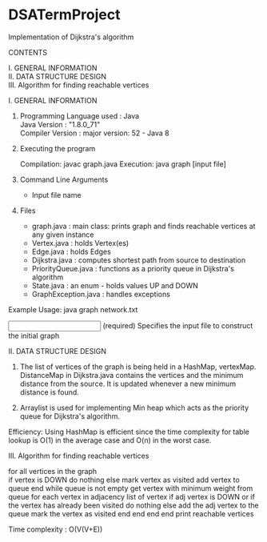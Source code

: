 # DSATermProject

Implementation of Dijkstra's algorithm

CONTENTS

I.   GENERAL INFORMATION<br>
II.  DATA STRUCTURE DESIGN<br>
III. Algorithm for finding reachable vertices


I. GENERAL INFORMATION

1.  Programming Language used	: Java<br>
    Java Version		: "1.8.0_71"<br>
    Compiler Version		: major version: 52 - Java 8

2.  Executing the program
	
    Compilation: 	javac graph.java 
    Execution: 		java graph [input file]

3.  Command Line Arguments
	- Input file name
		
4.  Files
	- graph.java : 			main class: prints graph and finds reachable vertices at any given instance
	- Vertex.java :			holds Vertex(es)
	- Edge.java :			holds Edges
	- Dijkstra.java : 		computes shortest path from source to destination
	- PriorityQueue.java :  	functions as a priority queue in Dijkstra's algorithm
	- State.java : 			an enum - holds values UP and DOWN
	- GraphException.java : 	handles exceptions

Example Usage: java graph network.txt
	
<input file>
	(required) Specifies the input file to construct the initial graph	

II. DATA STRUCTURE DESIGN	


1. The list of vertices of the graph is being held in a HashMap, vertexMap. DistanceMap in Dijkstra.java contains the vertices and the minimum distance from the source. It is updated whenever a new minimum distance is found.

2.  Arraylist is used for implementing Min heap which acts as the priority queue for Dijkstra's algorithm.

Efficiency: Using HashMap is efficient since the time complexity for table lookup is O(1) in the average case and O(n) in the worst case.

III. Algorithm for finding reachable vertices


for all vertices in the graph				
	if vertex is DOWN
		do nothing
	else
		mark vertex as visited
		add vertex to queue
	end
	while queue is not empty
		get vertex with minimum weight from queue
		for each vertex in adjacency list of vertex 
			if adj vertex is DOWN or if the vertex has already been visited
				do nothing
			else
				add the adj vertex to the queue
				mark the vertex as visited
			end
		end
	end
end
print reachable vertices

Time complexity : O(V(V+E))

